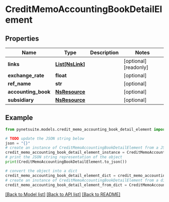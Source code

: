 # CreditMemoAccountingBookDetailElement


## Properties

Name | Type | Description | Notes
------------ | ------------- | ------------- | -------------
**links** | [**List[NsLink]**](NsLink.md) |  | [optional] [readonly] 
**exchange_rate** | **float** |  | [optional] 
**ref_name** | **str** |  | [optional] 
**accounting_book** | [**NsResource**](NsResource.md) |  | [optional] 
**subsidiary** | [**NsResource**](NsResource.md) |  | [optional] 

## Example

```python
from pynetsuite.models.credit_memo_accounting_book_detail_element import CreditMemoAccountingBookDetailElement

# TODO update the JSON string below
json = "{}"
# create an instance of CreditMemoAccountingBookDetailElement from a JSON string
credit_memo_accounting_book_detail_element_instance = CreditMemoAccountingBookDetailElement.from_json(json)
# print the JSON string representation of the object
print(CreditMemoAccountingBookDetailElement.to_json())

# convert the object into a dict
credit_memo_accounting_book_detail_element_dict = credit_memo_accounting_book_detail_element_instance.to_dict()
# create an instance of CreditMemoAccountingBookDetailElement from a dict
credit_memo_accounting_book_detail_element_from_dict = CreditMemoAccountingBookDetailElement.from_dict(credit_memo_accounting_book_detail_element_dict)
```
[[Back to Model list]](../README.md#documentation-for-models) [[Back to API list]](../README.md#documentation-for-api-endpoints) [[Back to README]](../README.md)


